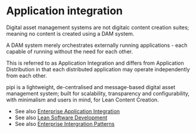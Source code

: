 # Application integration

Digital asset management systems are not digitalc content creation suites; meaning no content is created using a DAM system.

A DAM system merely orchestrates externally running applications - each capable of running without the need for each other.

This is referred to as Application Integration and differs from Application Distribution in that each distributed application may operate independently from each other.

pipi is a lightweight, de-centralised and message-based digital asset management system; built for scalability, transparency and configurability, with minimalism and users in mind, for Lean Content Creation.

* See also [Enterprise Application Integration][eai]
* See also [Lean Software Development][lsd]
* See also [Enterprise Intergration Patterns][eip]

[eai]: http://en.wikipedia.org/wiki/Enterprise_application_integration
[lsd]: http://en.wikipedia.org/wiki/Lean_software_development
[eip]: http://www.amazon.com/Enterprise-Integration-Patterns-Designing-Deploying/dp/0321200683